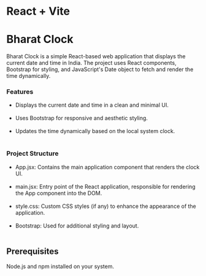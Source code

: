 # React + Vite

<h1>Bharat Clock</h1>
Bharat Clock is a simple React-based web application that displays the current date and time in India. The project uses React components, Bootstrap for styling, and JavaScript's Date object to fetch and render the time dynamically.


<h3>Features</h3>
<ul>
 <li> Displays the current date and time in a clean and minimal UI.</li><br>
<li>Uses Bootstrap for responsive and aesthetic styling.</li><br>
<li>Updates the time dynamically based on the local system clock.</li><br>
</ul>


<h3>Project Structure</h3>
<ul>
  <li>App.jsx: Contains the main application component that renders the clock UI.</li><br>
<li>main.jsx: Entry point of the React application, responsible for rendering the App component into the DOM.</li><br>
<li>style.css: Custom CSS styles (if any) to enhance the appearance of the application.</li><br>
<li>Bootstrap: Used for additional styling and layout.</li><br>
</ul>

<h2>Prerequisites</h2>
Node.js and npm installed on your system.
